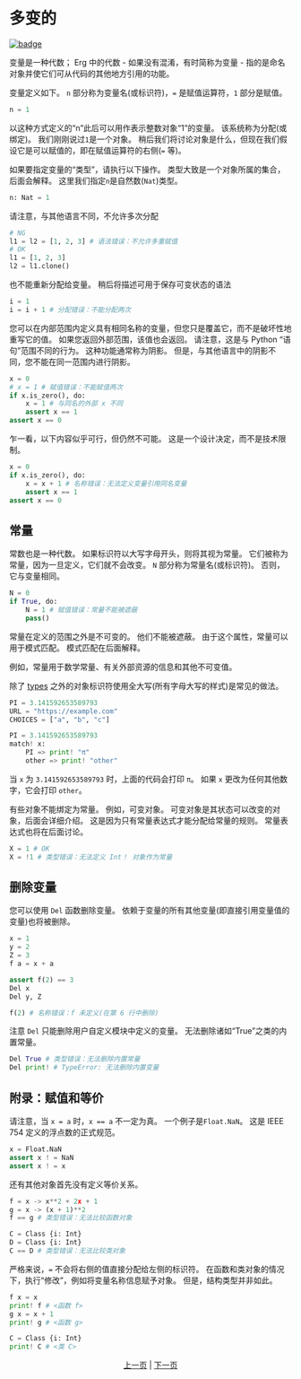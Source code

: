 # 多变的

[![badge](https://img.shields.io/endpoint.svg?url=https%3A%2F%2Fgezf7g7pd5.execute-api.ap-northeast-1.amazonaws.com%2Fdefault%2Fsource_up_to_date%3Fowner%3Derg-lang%26repos%3Derg%26ref%3Dmain%26path%3Ddoc/EN/syntax/02_name.md%26commit_hash%3D51de3c9d5a9074241f55c043b9951b384836b258)](https://gezf7g7pd5.execute-api.ap-northeast-1.amazonaws.com/default/source_up_to_date?owner=erg-lang&repos=erg&ref=main&path=doc/EN/syntax/02_name.md&commit_hash=51de3c9d5a9074241f55c043b9951b384836b258)

变量是一种代数； Erg 中的代数 - 如果没有混淆，有时简称为变量 - 指的是命名对象并使它们可从代码的其他地方引用的功能。

变量定义如下。
`n` 部分称为变量名(或标识符)，`=` 是赋值运算符，`1` 部分是赋值。

```python
n = 1
```

以这种方式定义的“n”此后可以用作表示整数对象“1”的变量。 该系统称为分配(或绑定)。
我们刚刚说过`1`是一个对象。 稍后我们将讨论对象是什么，但现在我们假设它是可以赋值的，即在赋值运算符的右侧(`=` 等)。

如果要指定变量的“类型”，请执行以下操作。 类型大致是一个对象所属的集合，后面会解释。
这里我们指定`n`是自然数(`Nat`)类型。

```python
n: Nat = 1
```

请注意，与其他语言不同，不允许多次分配

```python
# NG
l1 = l2 = [1, 2, 3] # 语法错误：不允许多重赋值
# OK
l1 = [1, 2, 3]
l2 = l1.clone()
```

也不能重新分配给变量。 稍后将描述可用于保存可变状态的语法

```python
i = 1
i = i + 1 # 分配错误：不能分配两次
```

您可以在内部范围内定义具有相同名称的变量，但您只是覆盖它，而不是破坏性地重写它的值。 如果您返回外部范围，该值也会返回。
请注意，这是与 Python “语句”范围不同的行为。
这种功能通常称为阴影。 但是，与其他语言中的阴影不同，您不能在同一范围内进行阴影。

```python
x = 0
# x = 1 # 赋值错误：不能赋值两次
if x.is_zero(), do:
    x = 1 # 与同名的外部 x 不同
    assert x == 1
assert x == 0
```

乍一看，以下内容似乎可行，但仍然不可能。 这是一个设计决定，而不是技术限制。

```python
x = 0
if x.is_zero(), do:
    x = x + 1 # 名称错误：无法定义变量引用同名变量
    assert x == 1
assert x == 0
```

## 常量

常数也是一种代数。 如果标识符以大写字母开头，则将其视为常量。 它们被称为常量，因为一旦定义，它们就不会改变。
`N` 部分称为常量名(或标识符)。 否则，它与变量相同。

```python
N = 0
if True, do:
    N = 1 # 赋值错误：常量不能被遮蔽
    pass()
```

常量在定义的范围之外是不可变的。 他们不能被遮蔽。 由于这个属性，常量可以用于模式匹配。 模式匹配在后面解释。

例如，常量用于数学常量、有关外部资源的信息和其他不可变值。

除了 [types](./type/01_type_system.md) 之外的对象标识符使用全大写(所有字母大写的样式)是常见的做法。

```python
PI = 3.141592653589793
URL = "https://example.com"
CHOICES = ["a", "b", "c"]
```

```python
PI = 3.141592653589793
match! x:
    PI => print! "π"
    other => print! "other"
```

当 `x` 为 `3.141592653589793` 时，上面的代码会打印 `π`。 如果 `x` 更改为任何其他数字，它会打印 `other`。

有些对象不能绑定为常量。 例如，可变对象。 可变对象是其状态可以改变的对象，后面会详细介绍。
这是因为只有常量表达式才能分配给常量的规则。 常量表达式也将在后面讨论。

```python
X = 1 # OK
X = !1 # 类型错误：无法定义 Int！ 对象作为常量
```

## 删除变量

您可以使用 `Del` 函数删除变量。 依赖于变量的所有其他变量(即直接引用变量值的变量)也将被删除。

```python
x = 1
y = 2
Z = 3
f a = x + a

assert f(2) == 3
Del x
Del y, Z

f(2) # 名称错误：f 未定义(在第 6 行中删除)
```

注意 `Del` 只能删除用户自定义模块中定义的变量。 无法删除诸如“True”之类的内置常量。

```python
Del True # 类型错误：无法删除内置常量
Del print! # TypeError: 无法删除内置变量
```

## 附录：赋值和等价

请注意，当 `x = a` 时，`x == a` 不一定为真。 一个例子是`Float.NaN`。 这是 IEEE 754 定义的浮点数的正式规范。

```python
x = Float.NaN
assert x ! = NaN
assert x ! = x
```

还有其他对象首先没有定义等价关系。

```python
f = x -> x**2 + 2x + 1
g = x -> (x + 1)**2
f == g # 类型错误：无法比较函数对象

C = Class {i: Int}
D = Class {i: Int}
C == D # 类型错误：无法比较类对象
```

严格来说，`=` 不会将右侧的值直接分配给左侧的标识符。
在函数和类对象的情况下，执行“修改”，例如将变量名称信息赋予对象。 但是，结构类型并非如此。

```python
f x = x
print! f # <函数 f>
g x = x + 1
print! g # <函数 g>

C = Class {i: Int}
print! C # <类 C>
```

<p align='center'>
    <a href='./01_literal.md'>上一页</a> | <a href='./03_declaration.md'>下一页</a>
</p>
